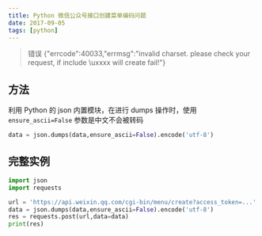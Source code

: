```yaml
---
title: Python 微信公众号接口创建菜单编码问题
date: 2017-09-05
tags: [python]
---
```


> 错误 {"errcode":40033,"errmsg":"invalid charset. please check your request, if include \\uxxxx will create fail!"}

<!-- more -->
## 方法
利用 Python 的 json 内置模块，在进行 dumps 操作时，使用 `ensure_ascii=False`
参数是中文不会被转码
```python
data = json.dumps(data,ensure_ascii=False).encode('utf-8')
```

## 完整实例
```python
import json
import requests

url = 'https://api.weixin.qq.com/cgi-bin/menu/create?access_token=...'
data = json.dumps(data,ensure_ascii=False).encode('utf-8')
res = requests.post(url,data=data)
print(res)
```
